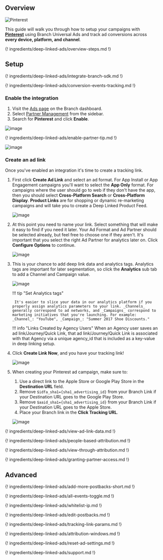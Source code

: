 ## Overview

![Pinterest](https://cdn.branch.io/branch-assets/ad-partner-manager/388787843096400122/pinterest-1539022582075.png)

This guide will walk you through how to setup your campaigns with **[Pinterest](https://www.pinterest.com/)** using Branch Universal Ads and track ad conversions across **every device, platform, and channel**.

{! ingredients/deep-linked-ads/overview-steps.md !}

## Setup

{! ingredients/deep-linked-ads/integrate-branch-sdk.md !}

{! ingredients/deep-linked-ads/conversion-events-tracking.md !}

### Enable the integration

1. Visit the [Ads page](https://dashboard.branch.io/ads) on the Branch dashboard.
2. Select [Partner Management](https://dashboard.branch.io/ads/partner-management) from the sidebar.
3. Search for **Pinterest** and click **Enable**.

![image](/_assets/img/pages/deep-linked-ads/pinterest/pinterest-enable.png)

{! ingredients/deep-linked-ads/enable-partner-tip.md !}

![image](/_assets/img/pages/deep-linked-ads/pinterest/pinterest-postbacks.png)

### Create an ad link

Once you've enabled an integration it's time to create a tracking link.

1. First click **Create Ad Link** and select an ad format. For App Install or App Engagement campaigns you'll want to select the **App Only** format. For campaigns where the user should go to web if they don't have the app, then you should select **Cross-Platform Search** or **Cross-Platform Display**. **Product Links** are for shopping or dynamic re-marketing campaigns and will take you to create a Deep Linked Product Feed.

    ![image](/_assets/img/pages/deep-linked-ads/branch-universal-ads/create-link.png)

1. At this point you need to name your link. Select something that will make it easy to find if you need it later. Your Ad Format and Ad Partner should be selected already, but feel free to choose one if they aren't. It's important that you select the right Ad Partner for analytics later on. Click **Configure Options** to continue.

    ![image](/_assets/img/pages/deep-linked-ads/branch-universal-ads/create-link-name.png)

1. This is your chance to add deep link data and analytics tags. Analytics tags are important for later segmentation, so click the **Analytics** sub tab to add a Channel and Campaign value.

    ![image](/_assets/img/pages/deep-linked-ads/branch-universal-ads/create-link-tags.png)

    !!! tip "Set Analytics tags"

        It's easier to slice your data in our analytics platform if you properly assign analytics parameters to your link. _Channels_ generally correspond to ad networks, and _Campaigns_ correspond to marketing initiatives that you're launching. For example: _Channel_: "YouTube", _Campaign_: "Summer 2017 Shoe Discounts."

    !!! info "Links Created by Agency Users"
        When an Agency user saves an ad link/Journey/Quick Link, that ad link/Journey/Quick Link is associated with that Agency via a unique agency_id that is included as a key-value in deep linking setup.


1. Click **Create Link Now**, and you have your tracking link!

    ![image](/_assets/img/pages/deep-linked-ads/branch-universal-ads/create-link-completed.png)

1. When creating your Pinterest ad campaign, make sure to:

	1. Use a direct link to the Apple Store or Google Play Store in the **Destination URL** field.
	2. Remove `$idfa_sha1={sha1_advertising_id}` from your Branch Link if your Destination URL goes to the Google Play Store.
	3. Remove `$aaid_sha1={sha1_advertising_id}` from your Branch Link if your Destination URL goes to the Apple Store. 
	4. Place your Branch link in the **Click Tracking URL**.

	![image](/_assets/img/pages/deep-linked-ads/pinterest/pinterest-links.png)

{! ingredients/deep-linked-ads/view-ad-link-data.md !}

{! ingredients/deep-linked-ads/people-based-attribution.md !}

{! ingredients/deep-linked-ads/view-through-attribution.md !}

{! ingredients/deep-linked-ads/granting-partner-access.md !}

## Advanced

{! ingredients/deep-linked-ads/add-more-postbacks-short.md !}

{! ingredients/deep-linked-ads/all-events-toggle.md !}

{! ingredients/deep-linked-ads/whitelist-ip.md !}

{! ingredients/deep-linked-ads/edit-postbacks.md !}

{! ingredients/deep-linked-ads/tracking-link-params.md !}

{! ingredients/deep-linked-ads/attribution-windows.md !}

{! ingredients/deep-linked-ads/reset-ad-settings.md !}

{! ingredients/deep-linked-ads/support.md !}
